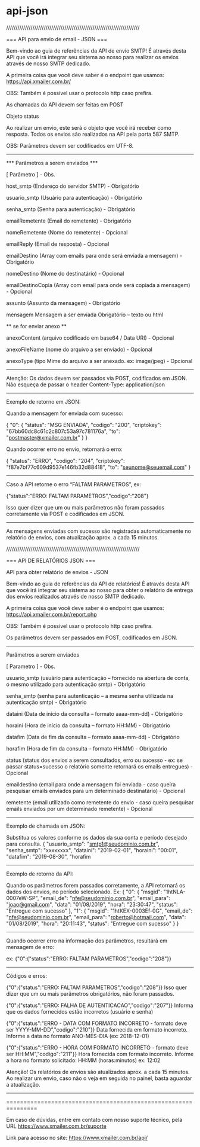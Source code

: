 # api-json
///////////////////////////////////////////////////////////////////////

=== API para envio de email - JSON ===

Bem-vindo ao guia de referências da API de envio SMTP! É através desta API que você irá integrar seu sistema ao nosso para realizar os envios através de nosso SMTP dedicado.

A primeira coisa que você deve saber é o endpoint que usamos: https://api.xmailer.com.br/

OBS: Também é possível usar o protocolo http caso prefira.

As chamadas da API devem ser feitas em POST

Objeto status

Ao realizar um envio, este será o objeto que você irá receber como resposta. Todos os envios são realizados na API pela porta 587 SMTP.

OBS: Parâmetros devem ser codificados em UTF-8.

________________________________________________________________________

*** Parâmetros a serem enviados ***

[ Parâmetro ] - Obs.

host_smtp (Endereço do servidor SMTP) - Obrigatório

usuario_smtp (Usuário para autenticação) - Obrigatório

senha_smtp (Senha para autenticação) - Obrigatório

emailRemetente (Email do remetente) - Obrigatório

nomeRemetente (Nome do remetente) - Opcional

emailReply (Email de resposta) - Opcional

emailDestino (Array com emails para onde será enviada a mensagem) - Obrigatório

nomeDestino (Nome do destinatário) - Opcional

emailDestinoCopia (Array com email para onde será copiada a mensagem) - Opcional

assunto (Assunto da mensagem) - Obrigatório

mensagem Mensagem a ser enviada Obrigatório – texto ou html

** se for enviar anexo **

anexoContent (arquivo codificado em base64 / Data URI) - Opcional

anexoFileName (nome do arquivo a ser enviado) - Opcional

anexoType (tipo Mime do arquivo a ser anexado. ex: image/jpeg) - Opcional
________________________________________________________________________

Atenção: Os dados devem ser passados via POST, codificados em JSON. Não esqueça de passar o header Content-Type: application/json
________________________________________________________________________

Exemplo de retorno em JSON:

Quando a mensagem for enviada com sucesso:

{ "0": { "status": "MSG ENVIADA", "codigo": "200", "criptokey": "67bb60dc8c61c2c807c53a97c781176a", "to": "postmaster@xmailer.com.br" } }

Quando ocorrer erro no envio, retornará o erro:

{ "status": "ERRO", "codigo": "204", "criptokey": "f87e7bf77c609d9537e146fb32d88418", "to": "seunome@seuemail.com" }

________________________________________________________________________

Caso a API retorne o erro “FALTAM PARAMETROS”, ex:

{"status":"ERRO: FALTAM PARAMETROS","codigo":"208"}

Isso quer dizer que um ou mais parâmetros não foram passados corretamente via POST e codificados em JSON.

________________________________________________________________________

As mensagens enviadas com sucesso são registradas automaticamente no relatório de envios, com atualização aprox. a cada 15 minutos.

///////////////////////////////////////////////////////////////////////

=== API DE RELATÓRIOS JSON ===

API para obter relatório de envios - JSON

Bem-vindo ao guia de referências da API de relatórios! É através desta API que você irá integrar seu sistema ao nosso para obter o relatório de entrega dos envios realizados através de nosso SMTP dedicado.

A primeira coisa que você deve saber é o endpoint que usamos: https://api.xmailer.com.br/report.php

OBS: Também é possível usar o protocolo http caso prefira.

Os parâmetros devem ser passados em POST, codificados em JSON.

________________________________________________________________________

Parâmetros a serem enviados

[ Parametro ] - Obs.

usuario_smtp (usuário para autenticação – fornecido na abertura de conta, o mesmo utilizado para autenticação smtp) - Obrigatório

senha_smtp (senha para autenticação – a mesma senha utilizada na autenticação smtp) - Obrigatório

dataini (Data de início da consulta – formato aaaa-mm-dd) - Obrigatório

horaini (Hora de início da consulta – formato HH:MM) - Obrigatório

datafim (Data de fim da consulta – formato aaaa-mm-dd) - Obrigatório

horafim (Hora de fim da consulta – formato HH:MM) - Obrigatório

status (status dos envios a serem consultados, erro ou sucesso - ex: se passar status=sucesso o relatório somente retornará os emails entregues) - Opcional

emaildestino (email para onde a mensagem foi enviada - caso queira pesquisar emails enviados para um determinado destinatário) - Opcional

remetente (email utilizado como remetente do envio - caso queira pesquisar emails enviados por um determinado remetente) - Opcional

________________________________________________________________________

Exemplo de chamada em JSON:

Substitua os valores conforme os dados da sua conta e período desejado para consulta. { "usuario_smtp": "smtp1@seudominio.com.br", "senha_smtp": "xxxxxxxx", "dataini": "2019-02-01", "horaini": "00:01", "datafim": "2019-08-30", "horafim

________________________________________________________________________

Exemplo de retorno da API:

Quando os parâmetros forem passados corretamente, a API retornará os dados dos envios, no período selecionado. Ex: { "0": { "msgid": "1htNLA-0007eW-SP", "email_de": "nfe@seudominio.com.br", "email_para": "joao@gmail.com", "data": "01/08/2019", "hora": "23:30:47", "status": "Entregue com sucesso" }, "1": { "msgid": "1htKEX-0003Ef-0G", "email_de": "nfe@seudominio.com.br", "email_para": "roberto@hotmail.com", "data": "01/08/2019", "hora": "20:11:43", "status": "Entregue com sucesso" } }

________________________________________________________________________

Quando ocorrer erro na informação dos parâmetros, resultará em mensagem de erro:

ex: {"0":{"status":"ERRO: FALTAM PARAMETROS","codigo":"208"}}

________________________________________________________________________

Códigos e erros:

{"0":{"status":"ERRO: FALTAM PARAMETROS","codigo":"208"}} Isso quer dizer que um ou mais parâmetros obrigatórios, não foram passados.

{"0":{"status":"ERRO: FALHA DE AUTENTICACAO","codigo":"207"}} Informa que os dados fornecidos estão incorretos (usuário e senha)

{"0":{"status":"ERRO - DATA COM FORMATO INCORRETO - formato deve ser YYYY-MM-DD","codigo":"210"}} Data fornecida em formato incorreto. Informe a data no formato ANO-MES-DIA (ex: 2018-12-01)

{"0":{"status":"ERRO - HORA COM FORMATO INCORRETO - formato deve ser HH:MM","codigo":"211"}} Hora fornecida com formato incorreto. Informe a hora no formato solicitado: HH:MM (horas:minutos) ex: 12:02

Atenção! Os relatórios de envios são atualizados aprox. a cada 15 minutos. Ao realizar um envio, caso não o veja em seguida no painel, basta aguardar a atualização.
________________________________________________________________________

===============================================================

Em caso de dúvidas, entre em contato com nosso suporte técnico, pela URL https://www.xmailer.com.br/suporte

Link para acesso no site: https://www.xmailer.com.br/api/
